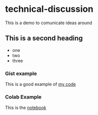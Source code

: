 # technical-discussion
This is a demo to comunicate ideas around 


## This is a second heading  

* one
* two
* three


### Gist example

This is a good example of [my code](https://gist.github.com/ChJazhiel/64a186ea9b65a842fb4d2d9ec72086ea)


### Colab Example

This is the [notebook](https://github.com/ChJazhiel/technical-discussion/blob/main/technical_docs.ipynb)
